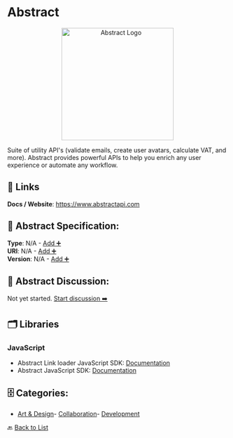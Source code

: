 # Abstract
<p align="center">
    <img width="256" src="https://raw.githubusercontent.com/apis-list/apis-list/main/apis/abstract/logo_256x256.png" alt="Abstract Logo"/>
</p>
Suite of utility API's (validate emails, create user avatars, calculate VAT, and more). Abstract provides powerful APIs to help you enrich any user experience or automate any workflow.

##  🔗 Links
**Docs / Website**: https://www.abstractapi.com

## 🧬 Abstract Specification:
**Type**: N/A - [Add ➕](https://github.com/apis-list/apis-list/edit/main/apis.yaml#L316)  
**URI**: N/A - [Add ➕](https://github.com/apis-list/apis-list/edit/main/apis.yaml#L316)  
**Version**: N/A - [Add ➕](https://github.com/apis-list/apis-list/edit/main/apis.yaml#L316)

## 💬 Abstract Discussion:
Not yet started. [Start discussion ➡️](https://github.com/apis-list/apis-list/discussions/new)

## 🗂️ Libraries
### JavaScript
- Abstract Link loader JavaScript SDK: [Documentation](https://github.com/goabstract/abstract-link-loader)
- Abstract JavaScript SDK: [Documentation](https://github.com/goabstract/abstract-sdk)


## 🗄️ Categories:
- [Art & Design](https://github.com/apis-list/apis-list#art--design-)- [Collaboration](https://github.com/apis-list/apis-list#collaboration-)- [Development](https://github.com/apis-list/apis-list#development-)

🔙  [Back to List](https://github.com/apis-list/apis-list)
